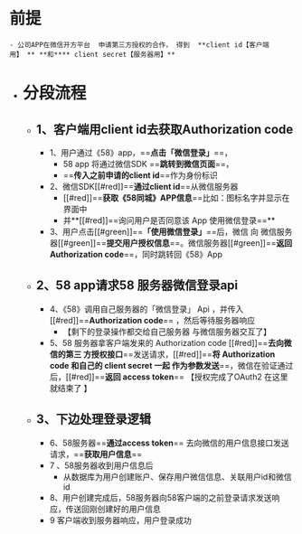 # 前提
	- 公司APP在微信开方平台  申请第三方授权的合作， 得到  **client id【客户端用】 ** **和**** client secret【服务器用】**
- # 分段流程
	- ## 1、客户端用client id去获取Authorization code
		- 1、用户通过《58》app，==**点击「微信登录」**==，
			- 58 app 将通过微信SDK ==**跳转到微信页面**==，
			- ==**传⼊之前申请的client id**==作为身份标识
		- 2、微信SDK[[#red]]==**通过client id**==从微信服务器
			- [[#red]]==**获取《58同城》APP信息**==比如：图标名字并显示在界⾯中
			- 并**[[#red]]==询问⽤户是否同意该 App 使⽤微信登录==**
		- 3、⽤户点击[[#green]]==**「使⽤微信登录」**==后，微信  向  微信服务器[[#green]]==**提交用户授权信息**==。微信服务器[[#green]]==**返回 Authorization code**==，同时跳转回《58》App
	- ## 2、58 app请求58 服务器微信登录api
		- 4、《58》调⽤⾃⼰服务器的「微信登录」 Api ，并传⼊ [[#red]]==**Authorization  code**== ，然后等待服务器响应
			- 【剩下的登录操作都交给自己服务器 与微信服务器交互了】
		- 5、58 服务器拿客户端发来的 Authorization code [[#red]]==**去向微信的第三 ⽅授权接⼝**==发送请求，[[#red]]==**将 Authorization code 和⾃⼰的 client secret ⼀起 作为参数发送**==，微信在验证通过后，[[#red]]==**返回 access token**==  【授权完成了OAuth2 在这里就结束了 】
	- ## 3、下边处理登录逻辑
		- 6、58服务器==**通过access token**== 去向微信的⽤户信息接⼝发送请求，==**获取⽤户信息**==
		- 7 、58服务器收到用户信息后
			- 从数据库为用户创建账户、保存用户微信信息、关联用户id和微信id
		- 8、⽤户创建完成后，58服务器向58客户端的之前登录请求发送响应，传送回刚创建好的⽤户信息
		- 9 客户端收到服务器响应，⽤户登录成功